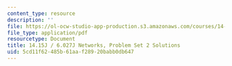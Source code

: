 ```yaml
---
content_type: resource
description: ''
file: https://ol-ocw-studio-app-production.s3.amazonaws.com/courses/14-15j-networks-spring-2018/5cd11f62485b61aaf28920babb0db647_MIT14_15JS18_sol2.pdf
file_type: application/pdf
resourcetype: Document
title: 14.15J / 6.027J Networks, Problem Set 2 Solutions
uid: 5cd11f62-485b-61aa-f289-20babb0db647
---
```

